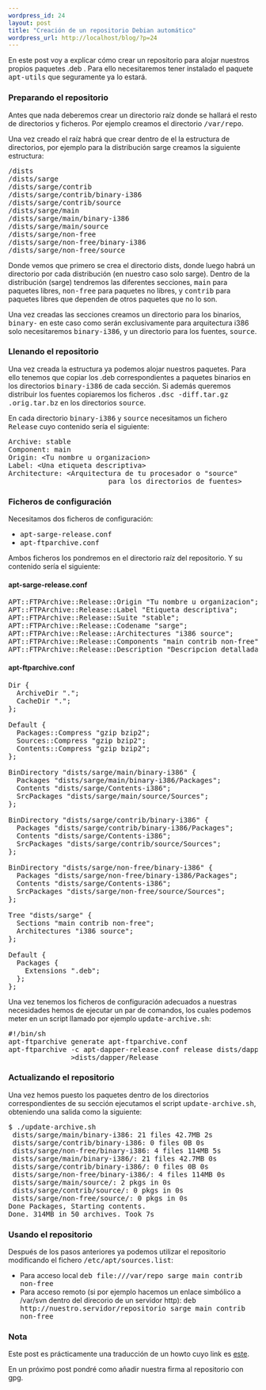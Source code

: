 ```yaml
--- 
wordpress_id: 24
layout: post
title: "Creación de un repositorio Debian automático"
wordpress_url: http://localhost/blog/?p=24
---
```

En este post voy a explicar cómo crear un repositorio para alojar nuestros propios paquetes .deb . Para ello necesitaremos tener instalado el paquete <tt>apt-utils</tt> que seguramente ya lo estará.
<h3>Preparando el repositorio</h3>
Antes que nada deberemos crear un directorio raíz donde se hallará el resto de directorios y ficheros. Por ejemplo creamos el directorio <tt>/var/repo</tt>.

Una vez creado el raíz habrá que crear dentro de el la estructura de directorios, por ejemplo para la distribución sarge creamos la siguiente estructura:

<pre>
/dists
/dists/sarge
/dists/sarge/contrib
/dists/sarge/contrib/binary-i386
/dists/sarge/contrib/source
/dists/sarge/main
/dists/sarge/main/binary-i386
/dists/sarge/main/source
/dists/sarge/non-free
/dists/sarge/non-free/binary-i386
/dists/sarge/non-free/source
</pre>

Donde vemos que primero se crea el directorio dists, donde luego habrá un directorio por cada distribución (en nuestro caso solo sarge). Dentro de la distribución (sarge) tendremos las diferentes secciones, <tt>main</tt> para paquetes libres, <tt>non-free</tt> para paquetes no libres, y <tt>contrib</tt> para paquetes libres que dependen de otros paquetes que no lo son.

Una vez creadas las secciones creamos un directorio para los binarios, <tt>binary-<arquitectura></tt> en este caso como serán exclusivamente para arquitectura i386 solo necesitaremos <tt>binary-i386</tt>, y un directorio para los fuentes, <tt>source</tt>.
<h3>Llenando el repositorio</h3>
Una vez creada la estructura ya podemos alojar nuestros paquetes. Para ello tenemos que copiar los .deb correspondientes a paquetes binarios en los directorios <tt>binary-i386</tt> de cada sección. Si además queremos distribuir los fuentes copiaremos los ficheros <tt>.dsc  -diff.tar.gz .orig.tar.bz</tt> en los directorios <tt>source</tt>.

En cada directorio <tt>binary-i386</tt> y <tt>source</tt> necesitamos un fichero <tt>Release</tt> cuyo contenido sería el siguiente:

<pre>
Archive: stable
Component: main
Origin: &lt;Tu nombre u organizacion&gt;
Label: &lt;Una etiqueta descriptiva&gt;
Architecture: &lt;Arquitectura de tu procesador o &quot;source&quot; 
                        para los directorios de fuentes&gt;
</pre>
<h3>Ficheros de configuración</h3>
<p>Necesitamos dos ficheros de configuración:</p>
<ul>
	<li><tt>apt-sarge-release.conf</tt></li>
	<li><tt>apt-ftparchive.conf</tt></li>
</ul>
Ambos ficheros los pondremos en el directorio raíz del repositorio. Y su contenido sería el siguiente:
<h4>apt-sarge-release.conf</h4>
<pre>
APT::FTPArchive::Release::Origin "Tu nombre u organizacion";
APT::FTPArchive::Release::Label "Etiqueta descriptiva";
APT::FTPArchive::Release::Suite "stable";
APT::FTPArchive::Release::Codename "sarge";
APT::FTPArchive::Release::Architectures "i386 source";
APT::FTPArchive::Release::Components "main contrib non-free";
APT::FTPArchive::Release::Description "Descripcion detallada";
</pre>
<h4>apt-ftparchive.conf</h4>

<pre>
Dir {
  ArchiveDir ".";
  CacheDir ".";
};

Default {
  Packages::Compress "gzip bzip2";
  Sources::Compress "gzip bzip2";
  Contents::Compress "gzip bzip2";
};

BinDirectory "dists/sarge/main/binary-i386" {
  Packages "dists/sarge/main/binary-i386/Packages";
  Contents "dists/sarge/Contents-i386";
  SrcPackages "dists/sarge/main/source/Sources";
};

BinDirectory "dists/sarge/contrib/binary-i386" {
  Packages "dists/sarge/contrib/binary-i386/Packages";
  Contents "dists/sarge/Contents-i386";
  SrcPackages "dists/sarge/contrib/source/Sources";
};

BinDirectory "dists/sarge/non-free/binary-i386" {
  Packages "dists/sarge/non-free/binary-i386/Packages";
  Contents "dists/sarge/Contents-i386";
  SrcPackages "dists/sarge/non-free/source/Sources";
};

Tree "dists/sarge" {
  Sections "main contrib non-free";
  Architectures "i386 source";
};

Default {
  Packages {
    Extensions ".deb";
  };
};
</pre>

Una vez tenemos los ficheros de configuración adecuados a nuestras necesidades hemos de ejecutar un par de comandos, los cuales podemos meter en un script llamado por ejemplo <tt>update-archive.sh</tt>:

<pre name="code" class="bash">
#!/bin/sh
apt-ftparchive generate apt-ftparchive.conf
apt-ftparchive -c apt-dapper-release.conf release dists/dapper/ 
               >dists/dapper/Release
</pre>

<h3>Actualizando el repositorio</h3>
Una vez hemos puesto los paquetes dentro de los directorios correspondientes de su sección ejecutamos el script <tt>update-archive.sh</tt>, obteniendo una salida como la siguiente:

<pre name="code" class="bash">
$ ./update-archive.sh
 dists/sarge/main/binary-i386: 21 files 42.7MB 2s
 dists/sarge/contrib/binary-i386: 0 files 0B 0s
 dists/sarge/non-free/binary-i386: 4 files 114MB 5s
 dists/sarge/main/binary-i386/: 21 files 42.7MB 0s
 dists/sarge/contrib/binary-i386/: 0 files 0B 0s
 dists/sarge/non-free/binary-i386/: 4 files 114MB 0s
 dists/sarge/main/source/: 2 pkgs in 0s
 dists/sarge/contrib/source/: 0 pkgs in 0s
 dists/sarge/non-free/source/: 0 pkgs in 0s
Done Packages, Starting contents.
Done. 314MB in 50 archives. Took 7s
</pre>

<h3>Usando el repositorio</h3>
Después de los pasos anteriores ya podemos utilizar el repositorio modificando el fichero <tt>/etc/apt/sources.list</tt>:
<ul>
	<li>Para acceso local
<tt>deb file:///var/repo sarge main contrib non-free</tt></li>
	<li>Para acceso remoto (si por ejemplo hacemos un enlace simbólico a /var/svn dentro del direcorio de un servidor http):
<tt>deb http://nuestro.servidor/repositorio sarge main contrib non-free</tt></li>
</ul>
<h3>Nota</h3>
Este post es prácticamente una traducción de un howto cuyo link es <a href="http://people.connexer.com/~roberto/howtos/debrepository">este</a>.

En un próximo post pondré como añadir nuestra firma al repositorio con gpg.
